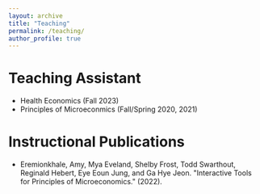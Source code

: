 ```yaml
---
layout: archive
title: "Teaching"
permalink: /teaching/
author_profile: true
---
```


# Teaching Assistant
* Health Economics (Fall 2023)
* Principles of Microeconmics (Fall/Spring 2020, 2021)

# Instructional Publications
* Eremionkhale, Amy, Mya Eveland, Shelby Frost, Todd Swarthout, Reginald Hebert, Eye Eoun Jung, and Ga Hye Jeon. "Interactive Tools for Principles of Microeconomics." (2022).
